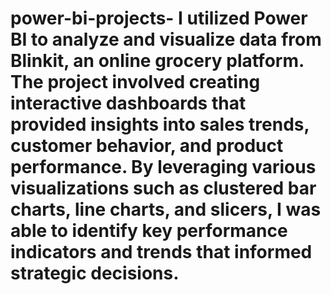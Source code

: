 # power-bi-projects-  I utilized Power BI to analyze and visualize data from Blinkit, an online grocery platform. The project involved creating interactive dashboards that provided insights into sales trends, customer behavior, and product performance. By leveraging various visualizations such as clustered bar charts, line charts, and slicers, I was able to identify key performance indicators and trends that informed strategic decisions.
